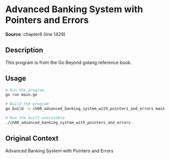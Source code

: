 # Advanced Banking System with Pointers and Errors

**Source**: chapter8 (line 1429)

## Description

This program is from the Go Beyond golang reference book.

## Usage

```bash
# Run the program
go run main.go

# Build the program
go build -o ch08_advanced_banking_system_with_pointers_and_errors main.go

# Run the built executable
./ch08_advanced_banking_system_with_pointers_and_errors
```

## Original Context

Advanced Banking System with Pointers and Errors
